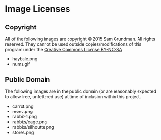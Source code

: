 # Image Licenses

## Copyright

All of the following images are copyright &copy; 2015 Sam Grundman. All rights reserved. They cannot be used outside copies/modifications of this program under the [Creative Commons License BY-NC-SA](http://creativecommons.org/licenses/by-nc-sa/4.0/)

* haybale.png
* nums.gif

## Public Domain

The following images are in the public domain (or are reasonably expected to allow free, unfettered use) at time of inclusion within this project.

* carrot.png
* menu.png
* rabbit-1.png
* rabbits/cage.png
* rabbits/silhoutte.png
* stores.png
